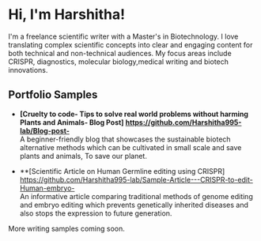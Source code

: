 # Hi, I'm Harshitha!

I'm a freelance scientific writer with a Master's in Biotechnology. I love translating complex scientific concepts into clear and engaging content for both technical and non-technical audiences. My focus areas include CRISPR, diagnostics, molecular biology,medical writing and biotech innovations.


## Portfolio Samples

- **[Cruelty to code- Tips to solve real world problems without harming Plants and Animals- Blog Post] https://github.com/Harshitha995-lab/Blog-post-**  
  A beginner-friendly blog that showcases the sustainable biotech alternative methods which can be cultivated in small scale and save plants and animals, To save our planet.

- **[Scientific Article on Human Germline editing using CRISPR] https://github.com/Harshitha995-lab/Sample-Article---CRISPR-to-edit-Human-embryo-  
  An informative article comparing traditional methods of genome editing and embryo editing which prevents genetically inherited diseases and also stops the expression to future generation.
  
More writing samples coming soon. 
